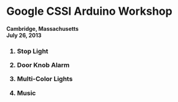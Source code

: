 <h1>Google CSSI Arduino Workshop</h1>
<h4>Cambridge, Massachusetts <br>
July 26, 2013</h4>

<h3><ol>
  <li><p>Stop Light</p></li>
  <li><p>Door Knob Alarm</p></li>
  <li><p>Multi-Color Lights</p></li>
  <li><p>Music</p></li>
</ol></h3>
